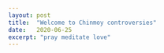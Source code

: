 ```yaml
---
layout: post
title:  "Welcome to Chinmoy controversies"
date:   2020-06-25
excerpt: "pray meditate love"
---
```

